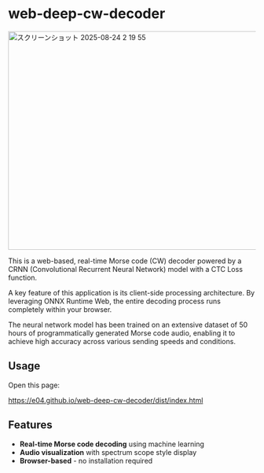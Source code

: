 # web-deep-cw-decoder

<img width="795" height="445" alt="スクリーンショット 2025-08-24 2 19 55" src="https://github.com/user-attachments/assets/ee47f3ed-9bd0-4fc3-b1dc-0e4c0ad37b8d" />

This is a web-based, real-time Morse code (CW) decoder powered by a CRNN (Convolutional Recurrent Neural Network) model with a CTC Loss function.

A key feature of this application is its client-side processing architecture. By leveraging ONNX Runtime Web, the entire decoding process runs completely within your browser.

The neural network model has been trained on an extensive dataset of 50 hours of programmatically generated Morse code audio, enabling it to achieve high accuracy across various sending speeds and conditions.

## Usage

Open this page:

https://e04.github.io/web-deep-cw-decoder/dist/index.html

## Features

- **Real-time Morse code decoding** using machine learning
- **Audio visualization** with spectrum scope style display
- **Browser-based** - no installation required
